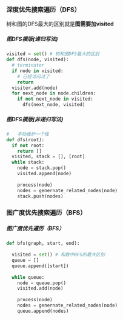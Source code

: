 ### 深度优先搜索遍历（DFS）

树和图的DFS最大的区别就是**图需要加visited**

##### 图DFS模版(递归写法)

```python
visited = set() # 树和图DFS最大的区别
def dfs(node, visited):
  # terminator
  if node in visited:
    # 已经访问过了
    return
  visiter.add(node)
  for next_node in node.children:
    if not next_node in visited:
      dfs(next_node, visited)
```

##### 图DFS模版(非递归写法)

```python
#   手动维护一个栈
def dfs(root):
  if not root:
    return []
  visited, stack = [], [root]
  while stack:
    node = stack.pop()
    visited.append(node)
    
    process(node)
    nodes = genernate_related_nodes(node)
    stack.push(nodes)
```

### 图广度优先搜索遍历（BFS）

##### 图广度优先遍历（BFS）

```python
def bfs(graph, start, end):
  
  visited = set() # 和数中BFS的最大区别
  queue = []
  queue.append([start])
  
  while queue:
    node = queue.pop()
    visited.add(node)
    
    process(node)
    nodes = genernate_related_nodes(node)
    queue.append(nodes)
```

